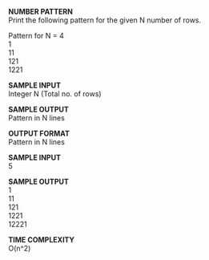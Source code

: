 **NUMBER PATTERN** \
Print the following pattern for the given N number of rows.

Pattern for N = 4 \
1 \
11 \
121 \
1221

**SAMPLE INPUT** \
Integer N (Total no. of rows)

**SAMPLE OUTPUT** \
Pattern in N lines

**OUTPUT FORMAT** \
Pattern in N lines

**SAMPLE INPUT** \
5

**SAMPLE OUTPUT** \
1 \
11 \
121 \
1221 \
12221

**TIME COMPLEXITY** \
O(n^2)